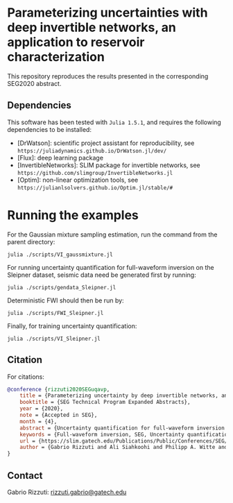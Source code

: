 # Parameterizing uncertainties with deep invertible networks, an application to reservoir characterization

This repository reproduces the results presented in the corresponding SEG2020 abstract.


## Dependencies

This software has been tested with `Julia 1.5.1`, and requires the following dependencies to be installed:

- [DrWatson]: scientific project assistant for reproducibility, see `https://juliadynamics.github.io/DrWatson.jl/dev/`
- [Flux]: deep learning package
- [InvertibleNetworks]: SLIM package for invertible networks, see `https://github.com/slimgroup/InvertibleNetworks.jl`
- [Optim]: non-linear optimization tools, see `https://julianlsolvers.github.io/Optim.jl/stable/#`


# Running the examples

For the Gaussian mixture sampling estimation, run the command from the parent directory:
```
julia ./scripts/VI_gaussmixture.jl
```

For running uncertainty quantification for full-waveform inversion on the Sleipner dataset, seismic data need be generated first by running:
```
julia ./scripts/gendata_Sleipner.jl
```
Deterministic FWI should then be run by:
```
julia ./scripts/FWI_Sleipner.jl
```
Finally, for training uncertainty quantification:
```
julia ./scripts/VI_Sleipner.jl
```

## Citation

For citations:

```bibtex
@conference {rizzuti2020SEGuqavp,
	title = {Parameterizing uncertainty by deep invertible networks, an application to reservoir characterization},
	booktitle = {SEG Technical Program Expanded Abstracts},
	year = {2020},
	note = {Accepted in SEG},
	month = {4},
	abstract = {Uncertainty quantification for full-waveform inversion provides a probabilistic characterization of the ill-conditioning of the problem, comprising the sensitivity of the solution with respect to the starting model and data noise. This analysis allows to assess the confidence in the candidate solution and how it is reflected in the tasks that are typically performed after imaging (e.g., stratigraphic segmentation following reservoir characterization). Classically, uncertainty comes in the form of a probability distribution formulated from Bayesian principles, from which we seek to obtain samples. A popular solution involves Monte Carlo sampling. Here, we propose instead an approach characterized by training a deep network that "pushes forward" Gaussian random inputs into the model space (representing, for example, density or velocity) as if they were sampled from the actual posterior distribution. Such network is designed to solve a variational optimization problem based on the Kullback-Leibler divergence between the posterior and the network output distributions. This work is fundamentally rooted in recent developments for invertible networks. Special invertible architectures, besides being computational advantageous with respect to traditional networks, do also enable analytic computation of the output density function. Therefore, after training, these networks can be readily used as a new prior for a related inversion problem. This stands in stark contrast with Monte-Carlo methods, which only produce samples. We validate these ideas with an application to angle-versus-ray parameter analysis for reservoir characterization.},
	keywords = {Full-waveform inversion, SEG, Uncertainty quantification},
	url = {https://slim.gatech.edu/Publications/Public/Conferences/SEG/2020/rizzuti2020SEGuqavp/rizzuti2020SEGuqavp.html},
	author = {Gabrio Rizzuti and Ali Siahkoohi and Philipp A. Witte and Felix J. Herrmann}
}
```

## Contact

Gabrio Rizzuti: rizzuti.gabrio@gatech.edu
